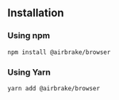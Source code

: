 ## Installation

### Using npm

```
npm install @airbrake/browser
```

### Using Yarn

```
yarn add @airbrake/browser
```
